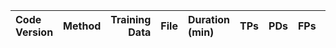 | Code Version   | Method     | Training Data | File      | Duration (min) | TPs | PDs | FPs | Mean Latency |
| :------------- | :----------: | ---------: | ---------: | :------------- | :----------: | :----------: | :----------: | -----------: |
